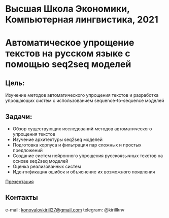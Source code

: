 # Высшая Школа Экономики, Компьютерная лингвистика, 2021

# Автоматическое упрощение текстов на русском языке с помощью seq2seq моделей

## Цель: 
Изучение методов автоматического упрощения текстов и разработка упрощающих систем с использованием sequence-to-sequence моделей

## Задачи:
* Обзор существующих исследований методов автоматического упрощения текстов
* Изучение архитектуры seq2seq моделей
* Подготовка корпуса и фильтрация пар сложных и простых предложений
* Создание систем нейронного упрощения русскоязычных текстов на основе seq2seq моделей
* Оценка реализованных систем 
* Идентификация ошибок и объяснение их возможного появления

[Презентация](https://docs.google.com/presentation/d/1kFR7gpSsdwxNUN7tBB6qnu8ueYrI_2J5xEymPqxBrMI/edit?usp=sharing)

## Контакты
e-mail: konovalovkirill27@gmail.com 
telegram: @kirillknv
